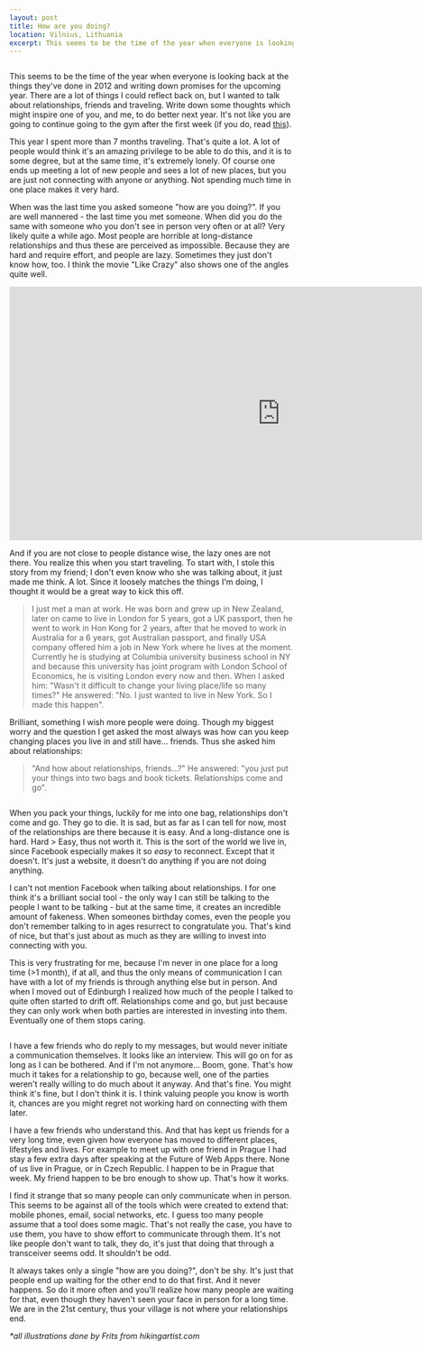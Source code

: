 ```yaml
---
layout: post
title: How are you doing?
location: Vilnius, Lithuania
excerpt: This seems to be the time of the year when everyone is looking back at the things they've done in 2012 and writing down promises for the upcoming year. There are a lot of things I could reflect back on, but I wanted to talk about relationships, friends and traveling. Write down some thoughts which might inspire one of you, and me, to do better next year. It's not like you are going to continue going to the gym after the first week (if you do, read this).
---
```


<img src="/blog/images/friends-follow.jpg" alt="" class="right" />

This seems to be the time of the year when everyone is looking back at the things they've done in 2012 and writing down promises for the upcoming year. There are a lot of things I could reflect back on, but I wanted to talk about relationships, friends and traveling. Write down some thoughts which might inspire one of you, and me, to do better next year. It's not like you are going to continue going to the gym after the first week (if you do, read [this](http://archive.mensjournal.com/everything-you-know-about-fitness-is-a-lie/)).

This year I spent more than 7 months traveling. That's quite a lot. A lot of people would think it's an amazing privilege to be able to do this, and it is to some degree, but at the same time, it's extremely lonely. Of course one ends up meeting a lot of new people and sees a lot of new places, but you are just not connecting with anyone or anything. Not spending much time in one place makes it very hard.

When was the last time you asked someone "how are you doing?". If you are well mannered - the last time you met someone. When did you do the same with someone who you don't see in person very often or at all? Very likely quite a while ago. Most people are horrible at long-distance relationships and thus these are perceived as impossible. Because they are hard and require effort, and people are lazy. Sometimes they just don't know how, too. I think the movie "Like Crazy" also shows one of the angles quite well.

<iframe width="960" height="450" src="http://www.youtube.com/embed/r-ZV-bwZmBw" frameborder="0" allowfullscreen="allowfullscreen">    </iframe>

And if you are not close to people distance wise, the lazy ones are not there. You realize this when you start traveling. To start with, I stole this story from my friend; I don't even know who she was talking about, it just made me think. A lot. Since it loosely matches the things I'm doing, I thought it would be a great way to kick this off.

> I just met a man at work. He was born and grew up in New Zealand, later on came to live in London for 5 years, got a UK passport, then he went to work in Hon Kong for 2 years, after that he moved to work in Australia for a 6 years, got Australian passport, and finally USA company offered him a job in New York where he lives at the moment. Currently he is studying at Columbia university business school in NY and because this university has joint program with London School of Economics, he is visiting London every now and then. When I asked him: "Wasn't it difficult to change your living place/life so many times?" He answered: "No. I just wanted to live in New York. So I made this happen".

Brilliant, something I wish more people were doing. Though my biggest worry and the question I get asked the most always was how can you keep changing places you live in and still have... friends. Thus she asked him about relationships:

> "And how about relationships, friends...?" He answered: "you just put your things into two bags and book tickets. Relationships come and go".

<img src="/blog/images/people-in-a-box.jpg" alt="" class="right" />

When you pack your things, luckily for me into one bag, relationships don't come and go. They go to die. It is sad, but as far as I can tell for now, most of the relationships are there because it is easy. And a long-distance one is hard. Hard > Easy, thus not worth it. This is the sort of the world we live in, since Facebook especially makes it so *easy* to reconnect. Except that it doesn't. It's just a website, it doesn't do anything if you are not doing anything.

I can't not mention Facebook when talking about relationships. I for one think it's a brilliant social tool - the only way I can still be talking to the people I want to be talking - but at the same time, it creates an incredible amount of fakeness. When someones birthday comes, even the people you don't remember talking to in ages resurrect to congratulate you. That's kind of nice, but that's just about as much as they are willing to invest into connecting with you.

This is very frustrating for me, because I'm never in one place for a long time (>1 month), if at all, and thus the only means of communication I can have with a lot of my friends is through anything else but in person. And when I moved out of Edinburgh I realized how much of the people I talked to quite often started to drift off. Relationships come and go, but just because they can only work when both parties are interested in investing into them. Eventually one of them stops caring.

<img src="/blog/images/cat-dog-computer-chat.jpg" alt="" class="left" />

I have a few friends who do reply to my messages, but would never initiate a communication themselves. It looks like an interview. This will go on for as long as I can be bothered. And if I'm not anymore... Boom, gone. That's how much it takes for a relationship to go, because well, one of the parties weren't really willing to do much about it anyway. And that's fine. You might think it's fine, but I don't think it is. I think valuing people you know is worth it, chances are you might regret not working hard on connecting with them later.

I have a few friends who understand this. And that has kept us friends for a very long time, even given how everyone has moved to different places, lifestyles and lives. For example to meet up with one friend in Prague I had stay a few extra days after speaking at the Future of Web Apps there. None of us live in Prague, or in Czech Republic. I happen to be in Prague that week. My friend happen to be bro enough to show up. That's how it works.

I find it strange that so many people can only communicate when in person. This seems to be against all of the tools which were created to extend that: mobile phones, email, social networks, etc. I guess too many people assume that a tool does some magic. That's not really the case, you have to use them, you have to show effort to communicate through them. It's not like people don't want to talk, they do, it's just that doing that through a transceiver seems odd. It shouldn't be odd.

It always takes only a single "how are you doing?", don't be shy. It's just that people end up waiting for the other end to do that first. And it never happens. So do it more often and you'll realize how many people are waiting for that, even though they haven't seen your face in person for a long time. We are in the 21st century, thus your village is not where your relationships end.

*\*all illustrations done by Frits from hikingartist.com*
